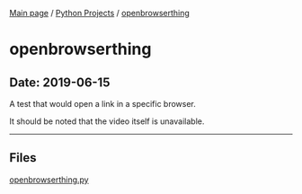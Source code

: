 [Main page](/) / [Python Projects](/python) / [openbrowserthing](/python/2019-06-15_openbrowserthing)

# openbrowserthing

## Date: 2019-06-15

A test that would open a link in a specific browser.

It should be noted that the video itself is unavailable.

-----

## Files

[openbrowserthing.py](openbrowserthing.py)
